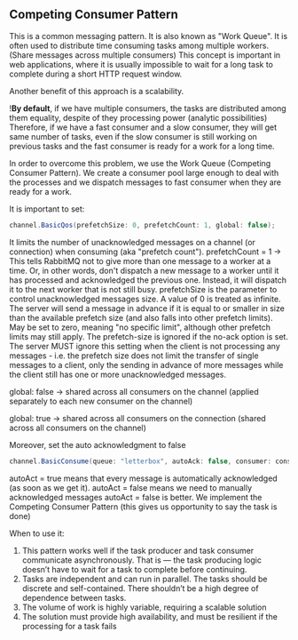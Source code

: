 ﻿## Competing Consumer Pattern

This is a common messaging pattern. It is also known as "Work Queue".
It is often used to distribute time consuming tasks among multiple workers. (Share messages across multiple consumers)
This concept is important in web applications, where it is usually impossible to wait for a long task to complete during a short HTTP request window.

Another benefit of this approach is a scalability.

!**By default**, if we have multiple consumers, the tasks are distributed among them equality, despite of they processing power (analytic possibilities)
Therefore, if we have a fast consumer and a slow consumer, they will get same number of tasks, even if the slow consumer is still working on previous tasks and the fast consumer is ready for a work for a long time.

In order to overcome this problem, we use the Work Queue (Competing Consumer Pattern). 
We create a consumer pool large enough to deal with the processes and we dispatch messages to fast consumer when they are ready for a work.

It is important to set:
```csharp
channel.BasicQos(prefetchSize: 0, prefetchCount: 1, global: false);
```

It limits the number of unacknowledged messages on a channel (or connection) when consuming (aka "prefetch count"). 
prefetchCount = 1 -> This tells RabbitMQ not to give more than one message to a worker at a time. Or, in other words, don't dispatch a new message to a worker until it has processed and acknowledged the previous one. Instead, it will dispatch it to the next worker that is not still busy.
prefetchSize is the parameter to control unacknowledged messages size. A value of 0 is treated as infinite.
The server will send a message in advance if it is equal to or smaller in size than the available prefetch size (and also falls into other prefetch limits). May be set to zero, meaning "no specific limit", although other prefetch limits may still apply. The prefetch-size is ignored if the no-ack option is set. 
The server MUST ignore this setting when the client is not processing any messages - i.e. the prefetch size does not limit the transfer of single messages to a client, only the sending in advance of more messages while the client still has one or more unacknowledged messages. 

global: false -> shared across all consumers on the channel (applied separately to each new consumer on the channel)

global: true -> shared across all consumers on the connection (shared across all consumers on the channel)

Moreover, set the auto acknowledgment to false
```csharp
channel.BasicConsume(queue: "letterbox", autoAck: false, consumer: consumer);
```

autoAct = true means that every message is automatically acknowledged (as soon as we get it).
autoAct = false means we need to manually acknowledged messages
autoAct = false is better. We implement the Competing Consumer Pattern (this gives us opportunity to say the task is done)

When to use it:

1. This pattern works well if the task producer and task consumer communicate asynchronously. That is — the task producing logic doesn’t have to wait for a task to complete before continuing.
2. Tasks are independent and can run in parallel. The tasks should be discrete and self-contained. There shouldn’t be a high degree of dependence between tasks.
3. The volume of work is highly variable, requiring a scalable solution
4. The solution must provide high availability, and must be resilient if the processing for a task fails